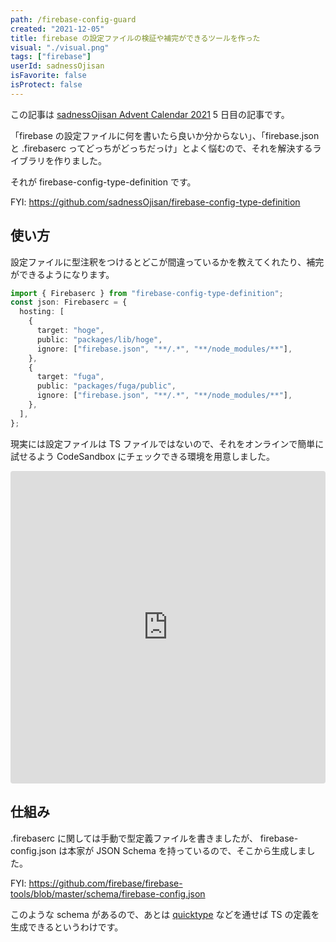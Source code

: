 ```yaml
---
path: /firebase-config-guard
created: "2021-12-05"
title: firebase の設定ファイルの検証や補完ができるツールを作った
visual: "./visual.png"
tags: ["firebase"]
userId: sadnessOjisan
isFavorite: false
isProtect: false
---
```


この記事は [sadnessOjisan Advent Calendar 2021](https://adventar.org/calendars/7015) 5 日目の記事です。

「firebase の設定ファイルに何を書いたら良いか分からない」、「firebase.json と .firebaserc ってどっちがどっちだっけ」とよく悩むので、それを解決するライブラリを作りました。

それが firebase-config-type-definition です。

FYI: https://github.com/sadnessOjisan/firebase-config-type-definition

## 使い方

設定ファイルに型注釈をつけるとどこが間違っているかを教えてくれたり、補完ができるようになります。

```ts
import { Firebaserc } from "firebase-config-type-definition";
const json: Firebaserc = {
  hosting: [
    {
      target: "hoge",
      public: "packages/lib/hoge",
      ignore: ["firebase.json", "**/.*", "**/node_modules/**"],
    },
    {
      target: "fuga",
      public: "packages/fuga/public",
      ignore: ["firebase.json", "**/.*", "**/node_modules/**"],
    },
  ],
};
```

現実には設定ファイルは TS ファイルではないので、それをオンラインで簡単に試せるよう CodeSandbox にチェックできる環境を用意しました。

<iframe src="https://codesandbox.io/embed/firebase-config-type-definition-sandbox-2dbzv?fontsize=14&hidenavigation=1&theme=dark"
     style="width:100%; height:500px; border:0; border-radius: 4px; overflow:hidden;"
     title="firebase-config-type-definition-sandbox"
     allow="accelerometer; ambient-light-sensor; camera; encrypted-media; geolocation; gyroscope; hid; microphone; midi; payment; usb; vr; xr-spatial-tracking"
     sandbox="allow-forms allow-modals allow-popups allow-presentation allow-same-origin allow-scripts"
   ></iframe>

## 仕組み

.firebaserc に関しては手動で型定義ファイルを書きましたが、 firebase-config.json は本家が JSON Schema を持っているので、そこから生成しました。

FYI: https://github.com/firebase/firebase-tools/blob/master/schema/firebase-config.json

このような schema があるので、あとは [quicktype](https://quicktype.io/) などを通せば TS の定義を生成できるというわけです。
